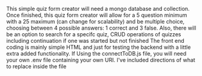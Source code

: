 This simple quiz form creator will need a mongo database and collection.
Once finished, this quiz form creator will allow for a 5 question minimum with a 25 maximum (can change for scalability) and be multiple choice, choosing between 4 possible answers: 1 correct and 3 false.
Also, there will be an option to search for a specifc quiz, CRUD operations of quizzes including continuation if one was started but not finished
The front end coding is mainly simple HTML and just for testing the backend with a little extra added functionality.
If Using the connectToDB.js file, you will need your own .env file containing your own URI. I've included directions of what to replace inside the file
